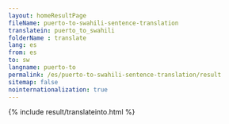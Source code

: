 ```yaml
---
layout: homeResultPage
fileName: puerto-to-swahili-sentence-translation
translatein: puerto_to_swahili
folderName : translate
lang: es
from: es
to: sw
langname: puerto-to
permalink: /es/puerto-to-swahili-sentence-translation/result
sitemap: false
nointernationalization: true
---
```

{% include result/translateinto.html %}

<script src="/js/result/translation.js" data-foldername="{{page.folderName}}" data-lang="{{page.lang}}"></script>

